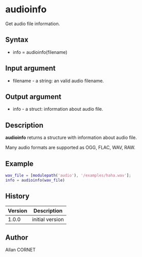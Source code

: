# audioinfo

Get audio file information.

## Syntax

- info = audioinfo(filename)

## Input argument

- filename - a string: an valid audio filename.

## Output argument

- info - a struct: information about audio file.

## Description

  <p><b>audioinfo</b> returns a structure with information about audio file.</p>
  <p>Many audio formats are supported as OGG, FLAC, WAV, RAW.</p>

## Example

```matlab
wav_file = [modulepath('audio'), '/examples/haha.wav'];
info = audioinfo(wav_file)
```

## History

| Version | Description     |
| ------- | --------------- |
| 1.0.0   | initial version |

## Author

Allan CORNET

